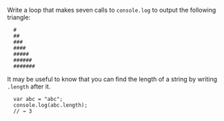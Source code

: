 Write a loop that makes seven calls to ```console.log``` to output the following triangle:
```
  #
  ##
  ###
  ####
  #####
  ######
  #######
```
It may be useful to know that you can find the length of a string by writing ```.length``` after it.
```
  var abc = "abc";
  console.log(abc.length);
  // → 3
```
